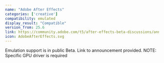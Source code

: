 ```yaml
---
name: "Adobe After Effects"
categories: ['creative']
compatibility: emulated
display_result: "Compatible"
version_from: 25.6
link: https://community.adobe.com/t5/after-effects-beta-discussions/announcement-windows-on-arm-native-in-after-effects-beta/td-p/15434703
icon: AdobeAfterEffects.svg
---
```


Emulation support is in public Beta. Link to announcement provided.
NOTE: Specific GPU driver is required